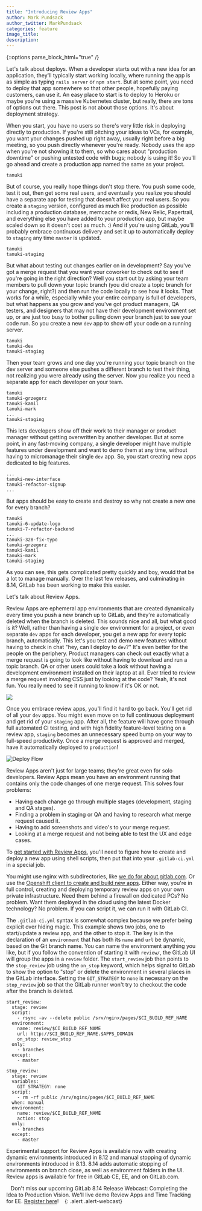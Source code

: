 ```yaml
---
title: "Introducing Review Apps"
author: Mark Pundsack
author_twitter: MarkPundsack
categories: feature
image_title:
description:
---
```


{::options parse_block_html="true" /}

Let's talk about deploys. When a developer starts out with a new idea for an application, they'll typically start working locally, where running the app is as simple as typing `rails server` or `npm start`. But at some point, you need to deploy that app somewhere so that other people, hopefully paying customers, can use it. An easy place to start is to deploy to Heroku or maybe you're using a massive Kubernetes cluster, but really, there are tons of options out there. This post is not about those options. It's about deployment strategy.

<!-- more -->

When you start, you have no users so there's very little risk in deploying directly to production. If you're still pitching your ideas to VCs, for example, you want your changes pushed up right away, usually right before a big meeting, so you push directly whenever you're ready. Nobody uses the app when you're not showing it to them, so who cares about "production downtime" or pushing untested code with bugs; nobody is using it! So you'll go ahead and create a production app named the same as your project.

```
tanuki
```

But of course, you really hope things don't stop there. You push some code, test it out, then get some real users, and eventually you realize you should have a separate app for testing that doesn't affect your real users. So you create a `staging` version, configured as much like production as possible including a production database, memcache or redis, New Relic, Papertrail, and everything else you have added to your production app, but maybe scaled down so it doesn't cost as much. :) And if you're using GitLab, you'll probably embrace continuous delivery and set it up to automatically deploy to `staging` any time `master` is updated.

```
tanuki
tanuki-staging
```

But what about testing out changes earlier on in development? Say you've got a merge request that you want your coworker to check out to see if you're going in the right direction? Well you start out by asking your team members to pull down your topic branch (you did create a topic branch for your change, right?) and then run the code locally to see how it looks. That works for a while, especially while your entire company is full of developers, but what happens as you grow and you've got product managers, QA testers, and designers that may not have their development environment set up, or are just too busy to bother pulling down your branch just to see your code run. So you create a new `dev` app to show off your code on a running server.

```
tanuki
tanuki-dev
tanuki-staging
```

Then your team grows and one day you're running your topic branch on the dev server and someone else pushes a different branch to test their thing, not realizing you were already using the server. Now you realize you need a separate app for each developer on your team.

```
tanuki
tanuki-grzegorz
tanuki-kamil
tanuki-mark
...
tanuki-staging
```

This lets developers show off their work to their manager or product manager without getting overwritten by another developer. But at some point, in any fast-moving company, a single developer might have multiple features under development and want to demo them at any time, without having to micromanage their single `dev` app. So, you start creating new apps dedicated to big features.

```
...
tanuki-new-interface
tanuki-refactor-signup
...
```

But apps should be easy to create and destroy so why not create a new one for every branch?

```
tanuki
tanuki-6-update-logo
tanuki-7-refactor-backend
...
tanuki-328-fix-typo
tanuki-grzegorz
tanuki-kamil
tanuki-mark
tanuki-staging
```

As you can see, this gets complicated pretty quickly and boy, would that be a lot to manage manually. Over the last few releases, and culminating in 8.14, GitLab has been working to make this easier.

Let's talk about Review Apps.

Review Apps are ephemeral app environments that are created dynamically every time you push a new branch up to GitLab, and they're automatically deleted when the branch is deleted. This sounds nice and all, but what good is it? Well, rather than having a single `dev` environment for a project, or even separate `dev` apps for each developer, you get a new app for every topic branch, automatically. This let's you test and demo new features without having to check in chat "hey, can I deploy to `dev`?" It's even better for the people on the periphery. Product managers can check out exactly what a merge request is going to look like without having to download and run a topic branch. QA or other users could take a look without having a development environment installed on their laptop at all. Ever tried to review a merge request involving CSS just by looking at the code? Yeah, it's not fun. You really need to see it running to know if it's OK or not.

![](https://gitlab.com/gitlab-org/gitlab-ce/uploads/dfadbba782a367e55e37c861f61f1c24/image.png)

Once you embrace review apps, you'll find it hard to go back. You'll get rid of all your `dev` apps. You might even move on to full continuous deployment and get rid of your `staging` app. After all, the feature will have gone through full automated CI testing, and with high fidelity feature-level testing on a review app, `staging` becomes an unnecessary speed bump on your way to full-speed productivity. Once a merge request is approved and merged, have it automatically deployed to `production`!

![Deploy Flow](/images/blogimages/deploy_review_apps.png)

Review Apps aren't just for large teams; they're great even for solo developers. Review Apps mean you have an environment running that contains only the code changes of one merge request. This solves four problems:

* Having each change go through multiple stages (development, staging and QA stages).
* Finding a problem in staging or QA and having to research what merge request caused it.
* Having to add screenshots and video's to your merge request.
* Looking at a merge request and not being able to test the UX and edge cases.

To [get started with Review Apps](https://docs.gitlab.com/ce/ci/yaml/README.html#dynamic-environments), you'll need to figure how to create and deploy a new app using shell scripts, then put that into your `.gitlab-ci.yml` in a special job.

You might use nginx with subdirectories, like [we do for about.gitlab.com](https://gitlab.com/gitlab-com/www-gitlab-com/merge_requests/3709). Or use the [Openshift client to create and build new apps](https://gitlab.com/gitlab-examples/review-apps-openshift/blob/master/.gitlab-ci.yml). Either way, you're in full control, creating and deploying temporary review apps on your own private infrastructure. Need them behind a firewall on dedicated PCs? No problem. Want them deployed in the cloud using the latest Docker technology? No problem. If you can script it, we can run it with GitLab CI.

The `.gitlab-ci.yml` syntax is somewhat complex because we prefer being explicit over hiding magic. This example shows two jobs, one to start/update a review app, and the other to stop it. The key is in the declaration of an `environment` that has both its `name` and `url` be dynamic, based on the Git branch name. You can name the environment anything you like, but if you follow the convention of starting it with `review/`, the GitLab UI will group the apps in a `review` folder. The `start_review` job then points to the `stop_review` job using the `on_stop` keyword, which helps signal to GitLab to show the option to "stop" or delete the environment in several places in the GitLab interface. Setting the `GIT_STRATEGY` to `none` is necessary on the `stop_review` job so that the GitLab runner won't try to checkout the code after the branch is deleted.

```
start_review:
  stage: review
  script:
    - rsync -av --delete public /srv/nginx/pages/$CI_BUILD_REF_NAME
  environment:
    name: review/$CI_BUILD_REF_NAME
    url: http://$CI_BUILD_REF_NAME.$APPS_DOMAIN
    on_stop: review_stop
  only:
    - branches
  except:
    - master

stop_review:
  stage: review
  variables:
    GIT_STRATEGY: none
  script:
    - rm -rf public /srv/nginx/pages/$CI_BUILD_REF_NAME
  when: manual
  environment:
    name: review/$CI_BUILD_REF_NAME
    action: stop
  only:
    - branches
  except:
    - master
```

Experimental support for Review Apps is available now with creating dynamic environments introduced in 8.12 and manual stopping of dynamic environments introduced in 8.13. 8.14 adds automatic stopping of environments on branch close, as well as environment folders in the UI. Review apps is available for free in GitLab CE, EE, and on GitLab.com.

<i class="fa fa-gitlab" style="color:rgb(107,79,187); font-size:.85em" aria-hidden="true"></i>&nbsp;&nbsp;
Don't miss our upcoming GitLab 8.14 Release Webcast: Completing the Idea to Production Vision. We'll live demo Review Apps and Time Tracking for EE. [Register here](https://page.gitlab.com/20161124_ReviewAppsWebcast_LandingPage.html)!
&nbsp;&nbsp;<i class="fa fa-gitlab" style="color:rgb(107,79,187); font-size:.85em" aria-hidden="true"></i>
{: .alert .alert-webcast}
